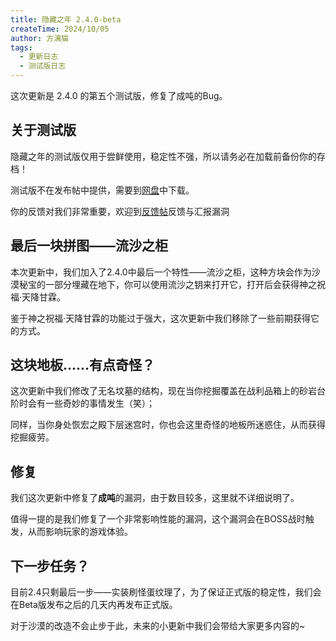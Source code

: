 ```yaml
---
title: 隐藏之年 2.4.0-beta
createTime: 2024/10/05
author: 方漓猫
tags:
  - 更新日志
  - 测试版日志
---
```

这次更新是 2.4.0 的第五个测试版，修复了成吨的Bug。

<!-- more -->
## 关于测试版
隐藏之年的测试版仅用于尝鲜使用，稳定性不强，所以请务必在加载前备份你的存档！

测试版不在发布帖中提供，需要到[网盘](https://pan.huang1111.cn/s/N6m8H1)中下载。

你的反馈对我们非常重要，欢迎到[反馈帖](https://klpbbs.com/thread-109005-2-1.html)反馈与汇报漏洞

## 最后一块拼图——流沙之柜
本次更新中，我们加入了2.4.0中最后一个特性——流沙之柜，这种方块会作为沙漠秘宝的一部分埋藏在地下，你可以使用流沙之钥来打开它，打开后会获得神之祝福·天降甘霖。

鉴于神之祝福·天降甘霖的功能过于强大，这次更新中我们移除了一些前期获得它的方式。

## 这块地板……有点奇怪？
这次更新中我们修改了无名坟墓的结构，现在当你挖掘覆盖在战利品箱上的砂岩台阶时会有一些奇妙的事情发生（笑）；

同样，当你身处恢宏之殿下层迷宫时，你也会这里奇怪的地板所迷惑住，从而获得挖掘疲劳。

## 修复
我们这次更新中修复了**成吨**的漏洞，由于数目较多，这里就不详细说明了。

值得一提的是我们修复了一个非常影响性能的漏洞，这个漏洞会在BOSS战时触发，从而影响玩家的游戏体验。

## 下一步任务？
目前2.4只剩最后一步——实装刷怪蛋纹理了，为了保证正式版的稳定性，我们会在Beta版发布之后的几天内再发布正式版。

对于沙漠的改造不会止步于此，未来的小更新中我们会带给大家更多内容的~